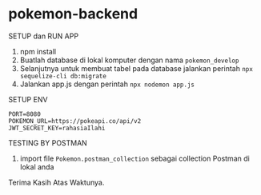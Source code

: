 # pokemon-backend
SETUP dan RUN APP
1. npm install
2. Buatlah database di lokal komputer dengan nama `pokemon_develop`
3. Selanjutnya untuk membuat tabel pada database jalankan perintah `npx sequelize-cli db:migrate`
4. Jalankan app.js dengan perintah `npx nodemon app.js`

SETUP ENV
```
PORT=8080
POKEMON_URL=https://pokeapi.co/api/v2
JWT_SECRET_KEY=rahasiaIlahi
```

TESTING BY POSTMAN
1. import file `Pokemon.postman_collection` sebagai collection Postman di lokal anda

Terima Kasih Atas Waktunya.